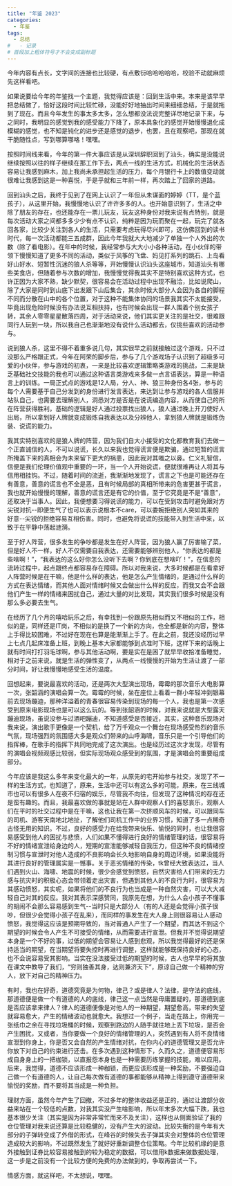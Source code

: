 ```yaml
---
title: "年鉴 2023"
categories:
  - 年鉴
tags:
  - 总结
#   - 记录
# 首段加上粗体符号才不会变成副标题
---
```


今年内容有点长，文字间的连接也比较硬，有点敷衍哈哈哈哈哈，校验不动就麻烦先这样看吧。

如果说要给今年的年鉴找一个主题，我觉得应该是：回到生活中来。本来是该早早把总结做了，恰好这段时间比较忙碌，没能好好地抽出时间来细细总结，于是就拖到了现在。而且今年发生的事太多太多，怎么想都没法说完整详尽地记录下来，与之同时，我明显的感觉到我的感受能力下降了，原本具象化的感觉开始慢慢退化成模糊的感觉，也不知是钝化的进步还是感觉的退步，也罢，且在观察吧，那现在就干脆随性点，写到哪算哪咯！嘿嘿。

按照时间线来看，今年的第一件大事应该是从深圳辞职回到了汕头，确实是没能说继续按照以往的样子继续在那工作下去，两点一线的生活方式，机械化的生活状态容易让我感到麻木，加上我尚未承担起生活的压力，每个月银行卡上的数值变动就很难让我感到这是一种喜悦，于是乎就和三年前一样，再次踏上了回家的道路。

回到汕头之后，我终于见到了在网上认识了一年但从未谋面的婷婷（TT，是个蓝孩子），从这里开始，我慢慢地认识了许许多多的人。也开始意识到了，生活之中除了朋友的存在，也还能存在一票儿玩友，玩友这种身份对我来说有点特别，就是每次活动大家之间都多多少少有点不认识，纯粹是因为玩而聚在一起，玩完了就各回各家，比较少关注到各人的生活，只需要考虑玩得尽兴即可，这仿佛回到的读书时代，每一次活动都能三五成群，因此今年我就大大地减少了单独一个人外出的次数（除了看电影）。在年中的时候，我经常参与大大小小各种活动，在小伙伴的带领下慢慢知道了更多不同的活动，类似于风筝的飞盘、妈见打系列的跳石、上岛看好山好水、短暂性沉迷的狼人杀等等，开始慢慢认识汕头这座城市，知道汕头有哪些美食店，但随着参与次数的增加，我慢慢觉得我其实不是特别喜欢这种方式，也许正因为大家不熟，缺少默契，很容易会在活动过程中出现不融洽，比如说爬山，除了大家是同时到山底下出发跟下山后集合，其余时候大部分人会因为各自的脚程不同而分散在山中的各个位置，对于这种不能集体协同的场景我其实不太能接受，毕竟出现危险时候没有办法说互相扶持，也有时候会出现一群人围着个别女孩子转，其余人零零星星散落四周，对于活动来说，他们其实更关注的是社交，很难跟同行人玩到一块，所以我自己也渐渐地没有说什么活动都去，仅挑些喜欢的活动参与。

说到狼人杀，这里不得不着重多说几句，其实很早之前就接触过这个游戏，只不过没那么严格跟正式，今年在阿荣的脚步后，参与了几个游戏场子认识到了超级多可爱的小伙伴，参与游戏的初衷，一来是比较喜欢逻辑策略类游戏的挑战，二来是缺乏基础社交技能的我也可以通过这种语言类游戏来多做一点言语表达，算是一种语言上的训练。一局正式点的游戏是12人局，分人、神、狼三种身份各4张，参与的每个人需要基于自己分发到的身份进行发言表达，来达到让参与游戏的各人信服并站队自己，也需要去理解别人，洞悉对方是否是在说谎编造内容，从而使自己的所在阵营获得胜利，基础的逻辑是好人通过投票找出狼人，狼人通过晚上开刀使好人出局，所以拿到好人牌就变成锻炼自我表达以及分辨他人，拿到狼人牌就是锻炼伪装、说谎的能力。

我其实特别喜欢的是狼人牌的阵营，因为我们自大小接受的文化都教育我们去做一个正直诚信的人，不可以说谎，长久以来我也觉得谎言便是欺骗，通过短暂的谎言所掩盖下来的真相会为未来留下更大的祸患，因此我对其嗤之以鼻。仁义礼智信，信便是我们伦理价值观中重要的一环，当一个人开始说谎，便就很难再让人将其与信用相挂钩。不过，随着时间的流逝，我渐渐地发现了，谎言之下也是可能还存在有善意，善意的谎言也不全是恶，且有时候局部的真相所带来的危害更甚于谎言，我也就开始慢慢的理解，善意的谎言还是有它的价值，至于它究竟是不是“善意”，还取决于当事人。因此，我便想要习得说谎的能力，可以在受到攻击时避免跟对方尖锐对抗--即便生气了也可以表示说根本不care，可以委婉拒绝别人突如其来的好意--尖锐的拒绝容易互相伤害。同时，也避免将说谎的技能带入到生活中来，以致于在平静中荡起涟漪。

至于好人阵营，很多发生的争吵都是发生在好人阵营，因为狼人赢了厉害输了菜，但是好人不一样，好人不仅需要自我表达，还需要能够辨别他人，“你表达的都是些啥啊！”，“我表达的这么好你怎么没听下去啊？你到底在想啥吖！”，在信息的流转过程中，起点跟终点都容易存在障碍。所以对我来说，大多时候都是在看拿好人阵营时候是在干嘛，他是什么样的表达，他是怎么产生情绪的，是通过什么样的方式在表达情绪，而其他人面对情绪时候又会做出什么样的反应，而我又会不会跟他们产生一样的情绪来困扰自己，通过大量的对比发现，其实我们很多时候是没有那么多必要去生气。

在经历了几个月的嘻哈玩乐之后，有幸找到一份跟原先相似而又不相似的工作，相似的是，同样还是IT岗，不相似的是换了一个新的方向，也全都是新的内容，整体上手得比较困难，不过好在现在也算是能渐渐上手了。在此之前，我还没经历过早上七点几起床准备上班，到晚上基本大家都能够到点准时下班，这样下来的话晚上就有时间打打羽毛球啊，参与其他活动啊，要是实在是困了就早早收拾准备睡觉，相对于之前来说，就是生活的弹性变了，从两点一线慢慢的开始为生活让渡了一部分时间，好让我慢慢地感受生活的温度。

回想起来，要说最喜欢的活动，还是两次大型演出现场，霉霉的那次音乐大电影算一次，张韶涵的演唱会算一次。霉霉的时候，坐在座位上看着一群小年轻冲到银幕前去现场蹦迪，那种洋溢着的青春很容易传染到现场的每一个人，我也是第一次感受到原来电影现场也是可以这么玩的。等到张韶涵的时候，对我来说就是大型露天蹦迪现场，虽说没参与过酒吧蹦迪，不知道感受是否接近，其实，这种音乐现场对我来说，演出歌手更像是一个契机，给了万千观众一个舞台在现场感受热烈的音乐气氛，现场强烈的氛围感大多是观众们带来的山呼海啸，音乐只是一个引导他们的指挥棒，在歌手的指挥下共同地完成了这次演出。也是经历过这次才发现，尽管有的演唱会视频观感比较弱，但实际现场观众感受到的氛围，才是演唱会的重要组成部分。

今年应该是我这么多年来变化最大的一年，从原先的宅开始参与社交，发现了不一样的生活方式，也知道了，原来，生活中还可以有这么多的可能，原来，在三线城市也可以有很多人在夜不归宿的娱乐，尽管我不向往，但发现了这种情况的存在还是蛮有趣的。而且，我最喜欢做的事就是站在人群中观察人们的喜怒哀乐，观察人们在平时的社交过程中是在干嘛，这也让我在第一次挤顺风车的时候，可以跟同车的司机、游客天南地北地扯，了解他们司机工作中的业界习惯，知道了多一点稀奇古怪无用的知识。不过，良好的感受力在给我带来快乐、愉悦的同时，也让我很容易感受到他人的困扰与悲愤，人们如果不懂得进行良好的情绪管理的话，很容易将不好的情绪宣泄给身边的人，短期的宣泄能够减轻自我压力，但这种不良的情绪控制习惯与宣泄时对他人造成的不良影响会长久地影响自身的周边环境，如果没能将其进行良好的管理属实是一憾事。关于恶劣情绪的传染，tk曾经大致表达过，当人们遇到火山、海啸、地震的时候，很少会感觉到愤怒，自然灾害给人们带来的无力感与抗灾时的积极心态会带领着走出灾害，但遇到其他人的不良行为时，很容易为其感动愤怒，其实呢，如果将他们的不良行为也当成是一种自然灾害，可以大大减轻自己对其的反应。我对其表示深感赞同，我原先在想，为什么人会小孩子不懂事的胡闹不会那么容易感到生气--当时只是大部分人（有的人还是会觉得小孩子很吵，但很少会觉得小孩子在乱来），而同样的事发生在大人身上则很容易让人感动愤怒，我觉得这应该是预期导致的，当对普通人产生了一个期望，而其达不到这个期望的时候会令人产生不可接受的情绪，从而需要进行宣泄。但我并不觉得说期望本身是一个不好的事，过低的期望会容易让人感到悲观，所以我觉得最好的还是保持适当的期望，在当期望将要失控时再进行调整，这样就能够既保持良好的心态，也不会说容易受其影响。当实在没法接受过低的期望的时候，古人也早早的将其放在课文中教导了我们，“穷则独善其身，达则兼济天下”，原谅自己做一个精神的穷人，放下对自己的精神压力。

有时，我也在好奇，道德究竟是为何物，律己？或是律人？法律，是守法的底线，那道德便是做一个有道德的人的底线，律己这一点当然是毋庸置疑的，那道德到底是否应该拿来律人？律人的道德便像是对他人的一种期望，期望愈高，带来的失望就容易愈大，产生的情绪波动也就愈大。我想过一个例子，当走在路上，你用完一张纸巾之余在寻找垃圾桶的时候，观察到路边的人随手就往地上丢下垃圾，是否会产生困扰，又或者，当你要做一个良好的情绪管理的人，突然遇到有人将不良情绪宣泄到你身上，你是否又会自然的产生情绪对抗，在你内心的道德管理又是否允许你放下对自己的约束进行还击。在多次遇到这种情形下，久而久之，道德便容易形成自身身上的一把枷锁，以直报怨本身也是一种需要历练掌握的技能，难以应用。后来，我觉得，道德不应该形成一种枷锁，而更应该形成是一种奖励，不要强迫自己做一个有道德的人，让自己每次做有道德的事都能够从精神上得到遵守道德带来愉悦的奖励，而不要将其当成是一种负担。

理财方面，虽然今年产生了回撤，不过多年的整体收益还是正的，通过让渡部分收益来站在一个较低的点数，对我其实没产生啥影响，所以年末多次大幅下跌，我也基本很少关注（其实是因为非常非常忙而来不及关注），这样也从侧面验证了我的仓位管理对我来说还算是比较稳健的，没有产生大的波动。比较失衡的是今年有大部分的子弹转变成了外借的形式，在峰谷的时候失去子弹其实会对整体的仓位管理造成较大的影响，不过既然发生了就好好重新调整仓位策略。今年比较机缘的是意外接触到证券比较容易接触到的较为稳定的数据，可以借用k数据来做数据处理，这一步是之前没有一个比较方便的免费的办法做到的，争取再尝试一下。

情感方面，就这样吧，不太想说，嘿嘿。

